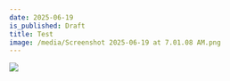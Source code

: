 ```yaml
---
date: 2025-06-19
is_published: Draft
title: Test
image: /media/Screenshot 2025-06-19 at 7.01.08 AM.png
---
```

![](/media/Screenshot%202025-06-19%20at%207.01.08%E2%80%AFAM.png)